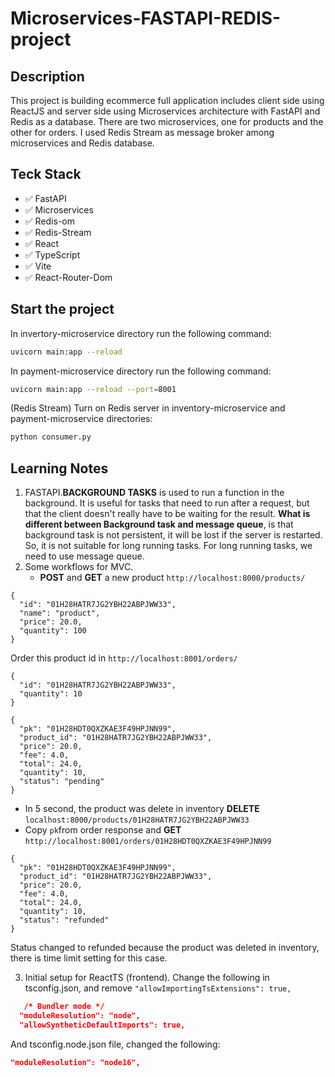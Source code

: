 # Microservices-FASTAPI-REDIS-project

## Description

This project is building ecommerce full application includes client side using ReactJS and server side using Microservices architecture with FastAPI and Redis as a database. There are two microservices, one for products and the other for orders. I used Redis Stream as message broker among microservices and Redis database.

## Teck Stack

- ✅ FastAPI
- ✅ Microservices
- ✅ Redis-om
- ✅ Redis-Stream
- ✅ React
- ✅ TypeScript
- ✅ Vite
- ✅ React-Router-Dom

## Start the project

In invertory-microservice directory run the following command:

```bash
uvicorn main:app --reload
```

In payment-microservice directory run the following command:

```bash
uvicorn main:app --reload --port=8001
```

(Redis Stream) Turn on Redis server in inventory-microservice and payment-microservice directories:

```bash
python consumer.py
```

## Learning Notes

1. FASTAPI.**BACKGROUND TASKS** is used to run a function in the background. It is useful for tasks that need to run after a request, but that the client doesn't really have to be waiting for the result. **What is different between Background task and message queue**, is that background task is not persistent, it will be lost if the server is restarted. So, it is not suitable for long running tasks. For long running tasks, we need to use message queue.
2. Some workflows for MVC.
   - **POST** and **GET** a new product `http://localhost:8000/products/`

```
{
  "id": "01H28HATR7JG2YBH22ABPJWW33",
  "name": "product",
  "price": 20.0,
  "quantity": 100
}
```

Order this product id in `http://localhost:8001/orders/`

```
{
  "id": "01H28HATR7JG2YBH22ABPJWW33",
  "quantity": 10
}
```

```
{
  "pk": "01H28HDT0QXZKAE3F49HPJNN99",
  "product_id": "01H28HATR7JG2YBH22ABPJWW33",
  "price": 20.0,
  "fee": 4.0,
  "total": 24.0,
  "quantity": 10,
  "status": "pending"
}
```

- In 5 second, the product was delete in inventory **DELETE** `localhost:8000/products/01H28HATR7JG2YBH22ABPJWW33`
- Copy `pk`from order response and **GET** `http://localhost:8001/orders/01H28HDT0QXZKAE3F49HPJNN99`

```
{
  "pk": "01H28HDT0QXZKAE3F49HPJNN99",
  "product_id": "01H28HATR7JG2YBH22ABPJWW33",
  "price": 20.0,
  "fee": 4.0,
  "total": 24.0,
  "quantity": 10,
  "status": "refunded"
}
```

Status changed to refunded because the product was deleted in inventory, there is time limit setting for this case.

3. Initial setup for ReactTS (frontend).
   Change the following in tsconfig.json, and remove `"allowImportingTsExtensions": true,`

```json
   /* Bundler mode */
  "moduleResolution": "node",
  "allowSyntheticDefaultImports": true,
```

And tsconfig.node.json file, changed the following:

```json
"moduleResolution": "node16",
```
